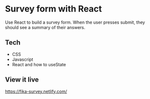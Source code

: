 # Survey form with React

Use React to build a survey form. When the user presses submit, they should see a summary of their answers.

## Tech
- CSS
- Javascript
- React and how to useState


## View it live
https://fika-survey.netlify.com/
